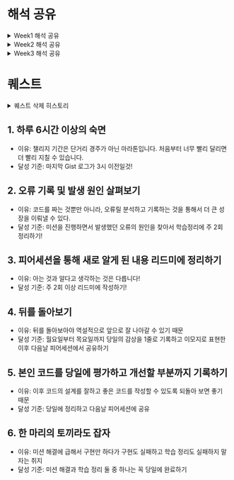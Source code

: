 # 해석 공유

<details>
<summary>Week1 해석 공유</summary>
<div markdown = "1">

## 개발자 원칙

## 동기

- 동기를 관리할 때 에너지도 신경써야 한다.
- 동기는 외부에서 주입되는 것이 아니라 본인이 직접 찾아야 한다.

## 오류

- 오류가 발생하면 해결하는 것에서 그치면 안된다.
- 소스 코드 레벨까지 직접 파고들어서 오류의 원인을 해결하는 경험이 있으면 좋다.

## 함께 자라기

- 실력을 개선하려는 동기가 있어야 한다.
- 구체적인 피드백은 적절한 시기에 받아야 한다.
- 불안함을 느끼는 경우 해결법은
  - 실력 높이기
  - 난이도 낮추기
- 구글이 밝힌 탁월한 팀의 비밀
  - 팀에 누가 있는지보다 팀원들이 서로 어떻게 상호작용하고 자신의 일을 어떻게 바라보는지가 훨씬 중요했다.
  - 5가지 성공적 팀의 특징을 찾았는데, 그중 압도적으로 높은 예측력을 보인 변수는 팀의 심리적 안전감이었다.
  - 팀 토론 등 특별히 고안된 활동을 통해 심리적 안전감을 개선할 수 있었다.
- 심리적 안정감을 높이려면
  - ‘팀 토론 등 특별히 고안된 활동’을 통해 토론 주제를 안전한 환경에서 이야기해주는 것 자체가 심리적 안전감을 높일 것이다.
  - 이 모든 것 이전에 리더와 관리자가 매일매일 팀원들과 갖는 마이크로 인터랙션에서 다른 행동 양태를 보여줘야 한다

## 소프트웨어 장인

- 소프트웨어 장인은 단순히 코드를 작성하는 것이 아니라, 품질 높은 소프트웨러를 만드는데 중점을 둔다.
- 아무도 참여하려 하지 않드마녀 모범을 보이고 관심을 보이는 사람들에게 집중한다
- 리팩토링을 위한 리팩토링은 시간 낭비이다. 특별한 이유 없이 코드를 열어서 재정리하는 일은 아무런 의미가 없다.

</div>
</details>

<details>
<summary>Week2 해석 공유</summary>
<div markdown = "1">

## 개발자 원칙

> 55p 제대로 이해했다고 생각하지만 제대로 이해하지 못했을 수도 있습니다.

- 학습한 지식은 머리속에 추상적인 개념으로 남아있는 경우가 많다. 이 경우 알고있다고 생각하기 쉽지만 해당 내용을 심화하여 활용해야 하거나, 공유해야 할 때 그렇지 못할 때가 많다.
  언어로서 정의된 지식을 머리속에서 추상화된 지식으로 갖춘 뒤, 이를 다시 언어로 정의하는 과정을 거치면 위 문제를 해결할 수 있을 것 같다. (K013\_김준서)

> 제어할 수 없는 것에 집중하다 보면 그 무엇도 해결하지 못할 수 있습니다. 제어할 수 있는 것에 의존하고 집중해야만 어떤 일과 상황을 만나더라도 앞으로 전진할 수 있습니다. - 개발자 원칙 8장 P.225 中 -

- 현실 상황에서든, 내가 직접 소프트웨어를 설계 혹은 구현하는 상황에서든 매순간에서 현재 내가 제어할 수 있는 일이 무엇이지 파악하는 태도가 필요하다고 느꼈다. 내가 제어할 수 없는 것에 집중하여 이도저도 못하는 상황에 얽매이지 말고 직접 제어할 수 있는 부분에 집중해 이를 점진적으로 개선해나가려고 하는 마음가짐을 가져야겠다! (J237\_조민지)

- 프로덕트, 즉 동작하는 제품을 잘 만드는 것을 목표로 하는 것의 중요성에 대해 생각하게 됐다. 코드의 가독성, 유연성과 같이 코드 자체의 완성도를 높이는 것에 매몰되는 것이 아니라 주어진 상황에서 주어진 리소스를 얼마나 활용하여 프로덕트를 완성하는 것이 중요하다는 것에 공감했다. (J116\_박주영)

- <챌린지를 임하는 마음가짐> (S009\_김기영)

  1.  자신의 속도를 알자

  - 자신의 한계 속력(일 수행 능력의 한계)를 알자
  - 목표로 향하는 방향을 항상 점검하자

  2.  자존감

  - 남과 비교하여 자신감을 갖거나 잃지 말고 과거의 자신과 비교하여 자존감을 높이자

- 나의 몸이 기억하게 만들고싶으면 이론에서 멈추지말고 실습을 해야한다. 이론에서 멈추면 다시 흩어져서 꺼내기가 힘들어진다. 그러면 진짜로 안다고 말 할 수 없다. 항상 안다고 생각하는걸 경계하고 설명할 수 있는지, 만들 수 있는지, 적용가능한지를 체크해야 빈틈을 메울 수 있는 것 같다. (J164\_유영재)

- 3장은 조금 원론적으로 개념적인 부분들이 주를 이뤄져있다고 생각했다. 내용은 소프트웨어 설계를 사람들이 보통 잘 못 알고 있고, 이를 바로 잡기 위해 실제 소프트웨어를 비롯한 설계라는 개념에 대한 인사이트를 공유해주셨다. 개인적으로는 아직 소프트웨어 설계에 대한 지식에 깊이가 얉고 이를 이해하기에는 조금 힘들고, 어렵다고 느껴졌다. 소프트웨어 설계에 대해 사전 지식이 있고, 추가적인 인사이트를 쌓고 싶다면 읽어 보는 것도 좋을 것 같다.(J063\_김준서)

</div>
</details>

<details>
<summary>Week3 해석 공유</summary>
<div markdown = "1">

## J085_노현진

> 개발자 원칙, 7장 - 프로덕트 중심주의
> 

`Chapter 7. 프로덕트 중심주의` 에서는 지속적인 발전을 위해선 목표와 방향 설정이 중요하다는 점을 강조하며 이와 관련하여 긴 시간 동안 개발자 역량을 향상시킬 수 있는 전략으로 <b>“프로덕트에 집중하자.”</b>를 제시하였습니다. 여기서 <b>“프로덕트에 집중하자.”</b>는 뜻은 <b>“프로덕트를 잘 만들자”</b>라는 뜻입니다. 즉, **코드를 잘 짜는 것이 아니라 코드가 동작하는 제품을 잘 만드는 것**을 의미합니다. 당연하게 들릴 수도 있지만, 저희는 실제로 개발자가 되기 위해 목표를 세울 때 프로덕트를 생략한 경우가 많습니다. 백엔드 개발자가 되기 위해 `스프링 프레임워크` 를 공부해야겠다라거나, 아니면 프론트엔드 개발자가 되기 위해 `리액트` 를 공부하겠다라는 식으로 목표를 설정하는 경우가 많습니다. 

저자는 **프로덕트 잘 만들기**라는 목표를 설정함으로써 전문가가 되기까지 긴 시간 동안 흔들리지 않고 개발자의 역량을 향상시킬 수 있다고 강조하였습니다. 그리고 이와 관련하여 프로덕트를 성공적으로 만들기 위해 `이터레이션` 기반으로 일정을 점진적이고 반복적으로 진행하는 것이 최선의 방법이라고 말합니다. 즉, 상대적으로 짧은 주기로 목표를 세우고 목표를 달성하고 피드백을 받아 개선하는 작업을 반복하면서 프로덕트를 만드는 것이 최선의 방법이라고 언급하였습니다. 또한 개발을 혼자 진행하는 것이 아닌 협업을 통한 개발 과정을 강조하였습니다.

저는 개발자 원칙 7장을 읽으면서 느낀 점은 개발 과정에 있어서 프로덕트를 중심으로 진행하면서 지속적인 피드백을 받는 것이 중요하다고 느꼈습니다. 특히 개발 결과물은 여러 사람들이 사용하는 것이므로 프로덕트를 잘 만드는 것도 중요하고, 프로덕트를 잘 만들기 위해 지속적으로 피드백을 받는 것도 중요하고 느끼게 되었습니다. 또한 현재 진행되고 있는 챌린지 과정의 피어세션 시간을 소중히 보내야겠다는 생각도 들었습니다. 혼자 개발할 때는 몰랐던 더 좋은 방법이나 개선해야 할 점, 제가 코드를 작성하면서 놓친 점을 파악할 수 있었다는 점에서 피드백이 매우 중요하다고 느꼈습니다.

## S063_정지용

> 개발자 원칙, 8장 **제어할 수 없는 것에 의존하지 않기**

이전의 향로님의 영상도 자주 찾아보고 했는데, 마침 개발자 원칙에 향로님의 글이 있어서 흥미롭게 읽었습니다. 이 챕터에서 가장 중요한 부분은 **제어할 수 없는 것에 의존하지 않기**라는 키워드인데, 이 키워드는 기술적으로도, 현실적으로도 적용이 되는 부분이라 공감도 많이 되었고 도움도 많이 되었습니다.

현실에서도 제어할 수 없는 것에 신경을 많이 써왔었고, 개발을 할 때도 비슷한 부분이 있었습니다. 그래서 이 부분을 더 열심히 읽었는데, 제어할 수 있는 것에만 신경을 쓰는 것이 확실하게 더 좋은 결과를 낼 수 있다는 것을 다시 느꼈습니다. 특히, 개발 관련된 내용만 논하는 게 아니라 현실적인 부분들도 많았기에 더 공감이 되고 평소에 적용을 해보고 싶었습니다.
> 

## J126_백지연

저는 『개발자 원칙』 8, 9장을 읽었습니다. 저는 챌린지에서의 경험을 바탕으로 책의 내용을 해석했습니다.

8장 제어할 수 없는 것에 의존하지 않기

> 어떻게 하면 아무리 급해도 항상 80-90점짜리 소프트웨어를 개발할 수 있는지가 중요하다. <br>- p.207~208
> 

제가 부스트캠프 챌린지 과정을 진행하면서 1, 2주차에는 한정된 시간 내에서 학습과 휴식의 시간 분배를 어떻게 할지 고민이 많았습니다. 주어진 시간동안 모든 걸 학습하고 구현하는건 현재 저의 실력으로는 무리가 있는 상황이었기 때문입니다. 그래서 그룹 회고 시간에도 다른 팀원 분들에게 시간 분배에 대해 어떤 생각을 갖고 계시는지 물어보고는 했던게 기억에 많이 남습니다. 

아직도 그 답을 찾는 과정에 있는 것 같은데 이 글을 읽으니 공감이 많이 됐습니다. 책의 내용과 저는 좀 다른 케이스이지만, 한정된 시간에서 무언가를 완성해야하는 상황은 똑같았습니다. 챌린지 과정 동안 많이 고민했던 내용이 현업에서도 많은 분들이 고민하는 내용이라는 것에서 지금 제가 하고 있는 고민이 헛되지 않았다는 것을 깨닫고, 앞으로 이런 과정을 불필요하다고 여기지 않고 좀 더 깊게 생각해보고 싶다는 생각을 했습니다.

9장 달리는 기차의 바퀴를 갈아 끼우기

> “Make it work, then make it better.<br>일단 동작하게 만든 다음 더 좋게 만들어라.”<br>- p.230
> 

이것도 챌린지 과정을 하며 생각했던 것과 일치하는 내용이라서 공감이 갔습니다. 이전에는 코드 하나를 작성해놓고 개선하고는 했는데, 이렇게 하니 기껏 개선해놓은 내용도 다른 코드를 추가하며 어그러지는 일도 발생했고 작은 것에 매달리다가 완성을 하지 못하는 일도 있었습니다. 미션을 계속 하다보니까 작은 것에 집착하기보다는 어떻게든 코드를 작성하며 전체 흐름을 다 파악한 뒤에야 수정을 하는 것이 더 효율적이라는 것을 깨달았습니다. 

책에서도 제약조건을 극복하고 제대로 동작하는 코드를 만드는 것이 개발자가 ‘밥값’을 하는 것이라는 내용이 있었는데, 이 문장이 공감이 되며 기억에 남았던 것 같아서 제 경험과 함께 공유하고 싶었습니다.

## J110_박서연

읽은 파트: <제어할 수 없는 것에 의존하지 않기>, <달리는 기차의 바퀴를 갈아 끼우기>

> 일정과 퀄리티는 어느 한쪽을 포기해야 한다와 같은 시소 관계가 아니라, 어떻게 하면 아무리 급해도 항상 80~90점짜리 소프트웨어를 개발할 수 있는지가 중요하다.
> 
- 과제가 주어지고 기한이 있는 챌린지 과정을 할때 이 마음가짐이 중요할 것 같다고 느꼈고 그러기 위해서 본인의 원칙을 확실히 세우는게 중요한 것 같다.

> 제어할 수 없는 값에 의존하는 코드들을 최대한 멀리한다.
> 

> 주요 비즈니스 로직은 모두 제어할 수 있는 값만 의존하게 해 테스트 코드 작성이 쉬운 형태로 구성한다.
> 
- 지금 하는 과제들이 제어할 수 없는 영역의 부분들이 많지는 않다고 느껴지는데 코드만이 아니라 삶에서도 적용이 가능한 원칙인 것 같아 유익하다.

> “코딩을 잘 하려면 많이 읽어야 합니다. 코드를 많이 읽어도 코딩을 잘 못할 수는 있습니다. 그러나 많이 코드를 많이 읽지 않고도 코딩을 잘하는 것은 불가능합니다. 코딩을 많이 할수록 더 잘하게 됩니다. 축구나 수영이나 글쓰기가 그런 것처럼 코드도 근육이 있어야 쓸 수 있습니다. 코딩 근육을 만드는 유일한 방법은 코딩을 하는 겁니다.”
> 
- 공감이 많이 갔다. 피어세션, 짝 프로그래밍을 하면서 서로의 코드를 리뷰하고 새로운 인사이트를 얻는 과정이 정말 유익하게 느껴졌다. 그러면서 자연스레 가독성 높은 코드를 작성하려고 노력하는 내 모습을 볼 수 있었다.

## J067_김진영

`Chapter 4` 나의 메이저 버전을 업그레이드 하는 마이너 원칙들

**같은 책을 읽더라도 사람마다 이미 알고 있는 배경지식과 새로운 지식의 연결점이 다르기 때문에 이해하는 범위가 다르다. 그렇기 때문에 자신에게 알맞은 방향과 속력을 찾아야 공부도 제대로 할 수 있다.** 라는 말이 인상 깊었습니다.
코드를 작성하고 CS 지식을 학습하는 것을 뛰어 넘어 모든 분야에 적용될 수 있는 말이라서 공감이 가고, 좋다고 느껴졌습니다.
또한 최근들어 생긴 고민이 CS 지식은 늘고 있는데 코드적으로 성장하고 있는지 의문이 들었는데 제가 현재 걷고 있는지부터 확인하고, 걸으려면 어떻게 할 수 있을까를 고민해봐야겠다고 생각하게 된 것 같습니다.

**공부를 하며 업무와 관련있는 것, 관련은 없지만 살펴볼 것, 다른 분야로 나누어 분류하며 학습하고, 기록했더니 업무와 관련 없던 내용도 관련이 생기고 다른 분야인줄 알았던 것도 연결할 수 있는 기회가 왔다.** 라는 말이 인상 깊었습니다.
챌린지 과정에서도 웹 개발 과정에서, 또는 모바일 과정에서 왜 이런 지식을 학습해야 할까? 라는 의문이 들 수 있는데 JK님의 교육 철학이 엿보이는 것 같고 왜 그런 부분을 우리에게 학습하도록 장려했는지 알 수 있었습니다.

**주어진 시간에 빠르게 동작하는 정답을 찾기 보다 시야를 넓게 해서 다양한 기준에서 과정을 자주 되돌아 봐야 한다. 어디를 향하는지 방향을 인지하고 방향을 변화했을 때 기록하는 것이 메타 인지 관점에서 자신을 되돌아 보는데 도움이 된다.** 라는 말이 인상 깊었습니다.
실제로 저도 여태까지 학습 내용에 문제 해결 과정을 기록하면서 결과물인 코드를 작성하고 피어세션 동료에게 설명하는 일이 많았는데, 어떤 과정을 거쳤는지, 왜 그렇게 생각했는지를 작성 안하다보니 경험했던 실수를 반복하거나 중간에 구현하는 방법을 바꿨을 때 이유를 잊어버리는 것 같다는 생각이 들었습니다.

`Chapter 5` 의 박미정님 글을 다 읽지는 못했지만 성장하기 위해서 다양한 환경과 교류하고 현재 환경을 변화시킬 필요성이 있다는 뉘앙스의 글과 경험이 많은 공감이 갔습니다. 어느 조직이든 어느 상황이든 그 자리에 머물면 익숙해질 수 있겠지만 성장하긴 어렵다고 생각합니다. 물론 불가능하진 않겠지만요, 의도적으로 환경을 바꾸며 성장을 이끌어내는 것이 인상적이었습니다.

</div>
</details>

# 퀘스트

<details>
<summary>퀘스트 삭제 히스토리</summary>
<div markdown = "1">
  
## 3. ~~체크포인트를 10개 이상 나누고 절반 이상 달성하기~~

- 이유: 챌린지 미션을 완수해야 한다는 부담에서 잠시 벗어날 수 있으며 학습에 집중할 수 있다.
- 달성 기준: 체크포인트가 10개 이상이고 체크포인트 별로 commit해서 절반 이상 달성하기!

## 4. ~~소프트웨어 설계 문서 작성하기~~

- 이유: 설계 문서를 작성하다 보면, 부족한 지식을 인지할 수 있고 제대로된 설계는 개발 속도를 증가시킬 수 있다.
- 달성 기준: 주 2회 이상 리드미에 작성하기!
-   
## 6. ~~코드를 천천히 작성하고 돌아보기~~

- 이유: 성급한 코드보다 네이밍과 객체 범위를 고려하다 보면 확장성과 가독성이 높아질 수 있다.
- 달성 기준: 주 2회 이상 피어세션에 코드를 자신의 언어로 설명하기!

## 7. ~~잘 먹기~~

- 이유: 잠도 중요하지만, 먹는 것도 중요하다!
- 달성 기준: 끼니 잘 챙겨먹은 후 주 1회 사진으로 인증
- 
</div>
</details>

## 1. 하루 6시간 이상의 숙면

- 이유: 챌리지 기간은 단거리 경주가 아닌 마라톤입니다. 처음부터 너무 빨리 달리면 더 빨리 지칠 수 있습니다.
- 달성 기준: 마지막 Gist 로그가 3시 이전일것!

## 2. 오류 기록 및 발생 원인 살펴보기

- 이유: 코드를 짜는 것뿐만 아니라, 오류릴 분석하고 기록하는 것을 통해서 더 큰 성장을 이뤄낼 수 있다.
- 달성 기준: 미션을 진행하면서 발생했던 오류의 원인을 찾아서 학습정리에 주 2회 정리하기!

## 3. 피어세션을 통해 새로 알게 된 내용 리드미에 정리하기

- 이유: 아는 것과 알다고 생각하는 것은 다릅니다!
- 달성 기준: 주 2회 이상 리드미에 작성하기!

## 4. 뒤를 돌아보기

- 이유: 뒤를 돌아보아야 역설적으로 앞으로 잘 나아갈 수 있기 때문
- 달성 기준: 월요일부터 목요일까지 당일의 감상을 1줄로 기록하고 이모지로 표현한 이후 다음날 피어세션에서 공유하기

## 5. 본인 코드를 당일에 평가하고 개선할 부분까지 기록하기

- 이유: 이후 코드의 설계를 잘하고 좋은 코드를 작성할 수 있도록 되돌아 보면 좋기 때문
- 달성 기준: 당일에 정리하고 다음날 피어세션에 공유

## 6. 한 마리의 토끼라도 잡자

- 이유: 미션 해결에 급해서 구현만 하다가 구현도 실패하고 학습 정리도 실패하지 말자는 취지
- 달성 기준: 미션 해결과 학습 정리 둘 중 하나는 꼭 당일에 완료하기

